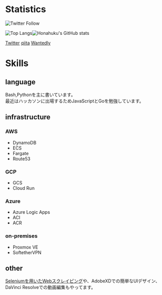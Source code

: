 # Statistics
![Twitter Follow](https://img.shields.io/twitter/follow/yosuke_yamakawa?style=social)

![Top Langs](https://github-readme-stats.vercel.app/api/top-langs/?username=anuraghazra)![Honahuku's GitHub stats](https://github-readme-stats.vercel.app/api?username=Honahuku&show=issues&show_icons=true)

[Twitter](https://twitter.com/yosuke_yamakawa) [qiita](https://qiita.com/honahuku) [Wantedly](https://www.wantedly.com/id/yosuke_yamakawa)

# Skills
## language
Bash,Pythonを主に書いています。<br>
最近はハッカソンに出場するためJavaScriptとGoを勉強しています。<br>

## infrastructure
### AWS
- DynamoDB
- ECS
- Fargate
- Route53

### GCP
- GCS
- Cloud Run

### Azure
- Azure Logic Apps
- ACI
- ACR

### on-premises
- Proxmox VE
- SoftetherVPN

## other
[Seleniumを用いたWebスクレイピング](https://github.com/Honahuku/Selenium-Automation)や、AdobeXDでの簡単なUIデザイン、DaVinci Resolveでの動画編集もやってます。<br>

